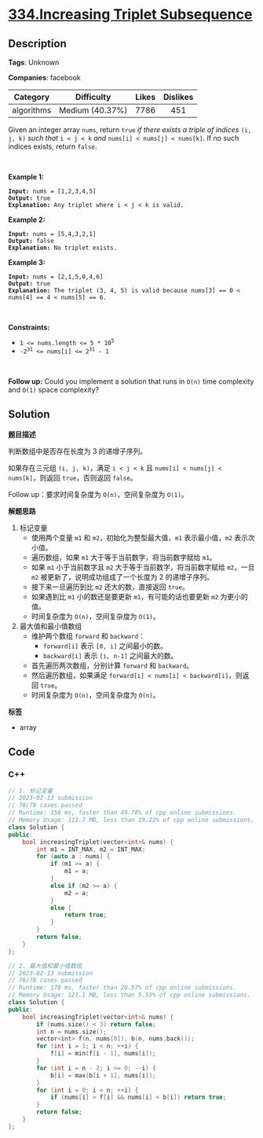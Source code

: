 # [334.Increasing Triplet Subsequence](https://leetcode.com/problems/increasing-triplet-subsequence/description/)

## Description

**Tags**: Unknown

**Companies**: facebook

|  Category  |   Difficulty    | Likes | Dislikes |
| :--------: | :-------------: | :---: | :------: |
| algorithms | Medium (40.37%) | 7786  |   451    |

<p>Given an integer array <code>nums</code>, return <code>true</code><em> if there exists a triple of indices </em><code>(i, j, k)</code><em> such that </em><code>i &lt; j &lt; k</code><em> and </em><code>nums[i] &lt; nums[j] &lt; nums[k]</code>. If no such indices exists, return <code>false</code>.</p>
<p>&nbsp;</p>
<p><strong class="example">Example 1:</strong></p>
<pre><code><strong>Input:</strong> nums = [1,2,3,4,5]
<strong>Output:</strong> true
<strong>Explanation:</strong> Any triplet where i &lt; j &lt; k is valid.</code></pre>
<p><strong class="example">Example 2:</strong></p>
<pre><code><strong>Input:</strong> nums = [5,4,3,2,1]
<strong>Output:</strong> false
<strong>Explanation:</strong> No triplet exists.</code></pre>
<p><strong class="example">Example 3:</strong></p>
<pre><code><strong>Input:</strong> nums = [2,1,5,0,4,6]
<strong>Output:</strong> true
<strong>Explanation:</strong> The triplet (3, 4, 5) is valid because nums[3] == 0 &lt; nums[4] == 4 &lt; nums[5] == 6.</code></pre>
<p>&nbsp;</p>
<p><strong>Constraints:</strong></p>
<ul>
  <li><code>1 &lt;= nums.length &lt;= 5 * 10<sup>5</sup></code></li>
  <li><code>-2<sup>31</sup> &lt;= nums[i] &lt;= 2<sup>31</sup> - 1</code></li>
</ul>
<p>&nbsp;</p>
<strong>Follow up:</strong> Could you implement a solution that runs in <code>O(n)</code> time complexity and <code>O(1)</code> space complexity?

## Solution

**题目描述**

判断数组中是否存在长度为 3 的递增子序列。

如果存在三元组 `(i, j, k)`，满足 `i < j < k` 且 `nums[i] < nums[j] < nums[k]`，则返回 `true`，否则返回 `false`。

Follow up：要求时间复杂度为 `O(n)`，空间复杂度为 `O(1)`。

**解题思路**

1. 标记变量
   - 使用两个变量 `m1` 和 `m2`，初始化为整型最大值，`m1` 表示最小值，`m2` 表示次小值。
   - 遍历数组，如果 `m1` 大于等于当前数字，将当前数字赋给 `m1`。
   - 如果 `m1` 小于当前数字且 `m2` 大于等于当前数字，将当前数字赋给 `m2`，一旦 `m2` 被更新了，说明成功组成了一个长度为 2 的递增子序列。
   - 接下来一旦遍历到比 `m2` 还大的数，直接返回 `true`。
   - 如果遇到比 `m1` 小的数还是要更新 `m1`，有可能的话也要更新 `m2` 为更小的值。
   - 时间复杂度为 `O(n)`，空间复杂度为 `O(1)`。
2. 最大值和最小值数组
   - 维护两个数组 `forward` 和 `backward`：
     - `forward[i]` 表示 `[0, i]` 之间最小的数。
     - `backward[i]` 表示 `[i, n-1]` 之间最大的数。
   - 首先遍历两次数组，分别计算 `forward` 和 `backward`。
   - 然后遍历数组，如果满足 `forward[i] < nums[i] < backward[i]`，则返回 `true`。
   - 时间复杂度为 `O(n)`，空间复杂度为 `O(n)`。

**标签**

- array

<!-- code start -->
## Code

### C++

```cpp
// 1. 标记变量
// 2023-02-13 submission
// 78/78 cases passed
// Runtime: 150 ms, faster than 49.78% of cpp online submissions.
// Memory Usage: 111.7 MB, less than 19.22% of cpp online submissions.
class Solution {
public:
    bool increasingTriplet(vector<int>& nums) {
        int m1 = INT_MAX, m2 = INT_MAX;
        for (auto a : nums) {
            if (m1 >= a) {
                m1 = a;
            }
            else if (m2 >= a) {
                m2 = a;
            }
            else {
                return true;
            }
        }
        return false;
    }
};
```

```cpp
// 2. 最大值和最小值数组
// 2023-02-13 submission
// 78/78 cases passed
// Runtime: 178 ms, faster than 20.57% of cpp online submissions.
// Memory Usage: 121.1 MB, less than 5.53% of cpp online submissions.
class Solution {
public:
    bool increasingTriplet(vector<int>& nums) {
        if (nums.size() < 3) return false;
        int n = nums.size();
        vector<int> f(n, nums[0]), b(n, nums.back());
        for (int i = 1; i < n; ++i) {
            f[i] = min(f[i - 1], nums[i]);
        }
        for (int i = n - 2; i >= 0; --i) {
            b[i] = max(b[i + 1], nums[i]);
        }
        for (int i = 0; i < n; ++i) {
            if (nums[i] > f[i] && nums[i] < b[i]) return true;
        }
        return false;
    }
};
```

<!-- code end -->
